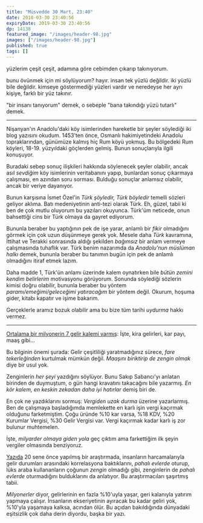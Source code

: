 ```yaml
---
title: "Müsvedde 30 Mart, 23:40"
date: 2018-03-30 23:40:56
expiryDate: 2019-03-30 23:40:56
dp: 14138
featured_image: "/images/header-98.jpg"
images: ["/images/header-98.jpg"]
published: true
tags: []
---
```




yüzlerim çeşit çeşit, adamına göre cebimden çıkarıp takınıyorum.

bunu övünmek için mi söylüyorum? hayır. insan tek yüzlü değildir. iki yüzlü bile
değildir. kimseye göstermediği yüzleri vardır ve neredeyse her ayrı kişiye,
farklı bir yüz takınır.

"bir insanı tanıyorum" demek, o sebeple "bana takındığı yüzü tutarlı" demek.

------

Nişanyan'ın Anadolu'daki köy isimlerinden hareketle bir şeyler söylediği iki
blog yazısını okudum. 1453'ten önce, Osmanlı hakimiyetindeki Anadolu
topraklarından, günümüze kalmış hiç Rum köyü yokmuş. Bu bölgedeki Rum köyleri,
18-19. yüzyıldaki göçlerden gelmiş. Bunun sonuçlarıyla ilgili konuşuyor. 

Buradaki sebep sonuç ilişkileri hakkında söylenecek şeyler olabilir, ancak asıl
*sevdiğim* köy isimlerinin veritabanını yapıp, bunlardan sonuç çıkarmaya
çalışması, en azından soru sorması. Bulduğu sonuçlar anlamsız olabilir, ancak
bir veriye dayanıyor.

Bunun karşısına İsmet Özel'in *Türk şöyledir, Türk böyledir* temelli sözleri
geliyor aklıma. Batı medeniyetinin anti-tezi olarak Türk. Eh, güzel, tabii ki
ben de çok mutlu oluyorum bu yazıları okuyunca. Türk'üm neticede, onun
bahsettiği cins bir Türk olmaya da gayret ediyorum.

Bununla beraber bu yaptığının pek de işe yarar, anlamlı bir *fikir* olmadığını
görmek için çok uzun düşünmeye gerek yok. Mesele daha *Türk* kavramına, İttihat
ve Terakki sonrasında aldığı şekilden *bağımsız* bir anlam vermeye çalışmasında
tuhaflık var. Türk benim nazarımda da *Anadolu'nun müslüman halkı* demek,
bununla beraber bu tanımın bugün için pek de anlamlı olmadığını itiraf etmek
lazım.

Daha madde 1, Türk'ün anlamı üzerinde kalem oynatırken bile *bütün zemini kendim
belirlerim* motivasyonu görüyorum. Sonunda söylediği sözlerin kimisi doğru
olabilir, bununla beraber bu yöntem *paramı/emeğimi/geleceğimi yatıracağım* bir
yöntem değil. Okurum, hoşuma gider, kitabı kapatır ve işime bakarım. 

Gerçeklerle aramız bozuk olabilir ama bu bize tüm tarihi *uydurma* hakkı vermez. 

---------------

[Ortalama bir milyonerin 7 gelir kalemi varmış](http://ift.tt/2l0SyXc): İşte,
kira gelirleri, kar payı, maaş gibi...

Bu bilginin önemi şurada: Gelir çeşitliliği yaratmadığınız sürece, *fare
tekerleğinden* kurtulmak mümkün değil. *Maaşını biriktirip de zengin olmak* diye
bir usul yok. 

Zenginlerin *her şeyi* yazdığını söylüyor. Bunu Sakıp Sabancı'yı anlatan
birinden de duymuştum, o gün hangi kravatını takacağını bile yazarmış. *En kör
kalem, en keskin zekadan daha iyi hatırlar* demiş biri de. 

En çok ne yazdıklarını sormuş: *Vergiden uzak durma* üzerine yazarlarmış. Ben de
çalışmaya başladığımda memlekette en karlı işin vergi kaçırmak olduğunu
farketmiştim. Çoğu üründe %10 kar varsa, %18 KDV, %20 Kurumlar Vergisi, %30
Gelir Vergisi var. Vergi kaçırmak kadar karlı iş zor bulunur muhtemelen.

İşte, *milyarder olmaya giden yola* geç çıktım ama farkettiğim ilk şeyin vergiler
olmasında benziyoruz. 

[Yazıda](http://ift.tt/2l0SyXc) 20 sene önce yapılmış bir araştırmada,
insanların harcamalarıyla gelir durumları arasındaki korrelasyona baktıklarını,
*pahalı evlerde* oturup, lüks araba kullananların çoğunun *zengin* olmadığı
gibi, zenginlerin de *pahalı evlerde* oturmadığını bulduklarını da anlatıyor. Bu
araştırmacıları şaşırtmış tabii.

*Milyonerler* diyor, gelirlerinin en fazla %10'uyla yaşar, geri kalanıyla
yatırım yapmaya çalışır. İnsanların ekseriyetinin ayıracak bu kadar geliri yok,
%10'yla yaşamaya kalksa, acından ölür. Bu açıdan bakıldığında dünyadaki
eşitsizlik çok daha derin diyordu, başka bir yazı. 


